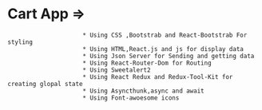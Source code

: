 ﻿# Cart App =>
                         * Using CSS ,Bootstrab and React-Bootstrab For styling
                         * Using HTML,React.js and js for display data
                         * Using Json Server for Sending and getting data
                         * Using React-Router-Dom for Routing
                         * Using Sweetalert2
                         * Using React Redux and Redux-Tool-Kit for creating glopal state
                         * Using Asyncthunk,async and await   
                         * Using Font-awoesome icons  
